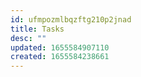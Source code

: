 ```yaml
---
id: ufmpozmlbqzftg210p2jnad
title: Tasks
desc: ""
updated: 1655584907110
created: 1655584238661
---
```

